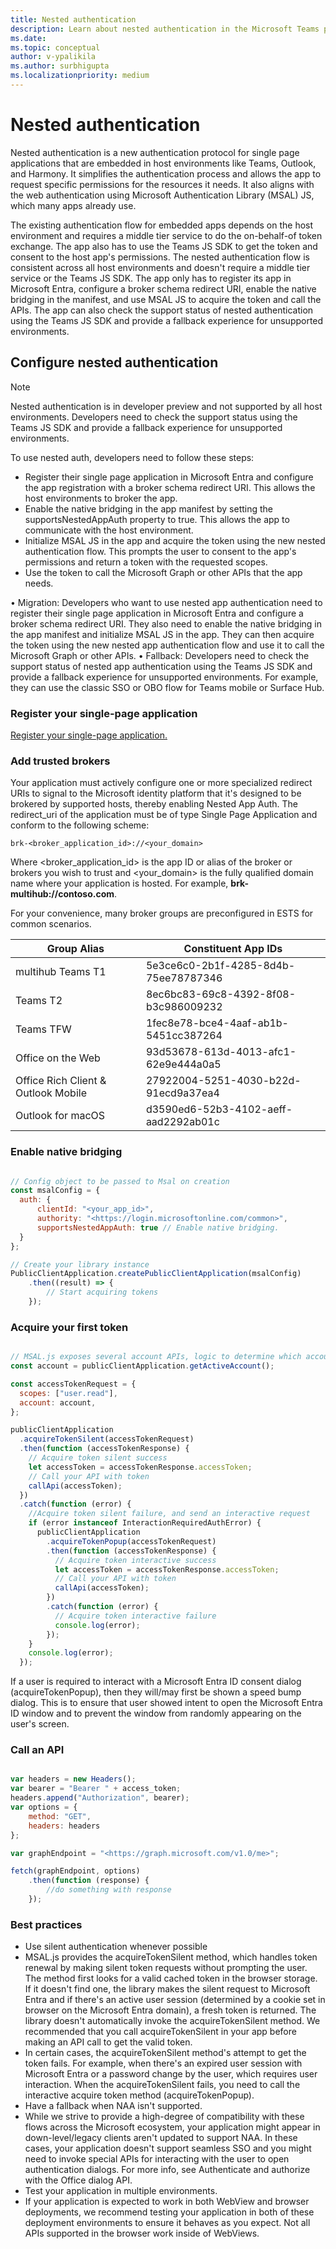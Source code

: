 ```yaml
---
title: Nested authentication
description: Learn about nested authentication in the Microsoft Teams platform.
ms.date:
ms.topic: conceptual
author: v-ypalikila
ms.author: surbhigupta
ms.localizationpriority: medium
---
```


# Nested authentication

Nested authentication is a new authentication protocol for single page applications that are embedded in host environments like Teams, Outlook, and Harmony. It simplifies the authentication process and allows the app to request specific permissions for the resources it needs. It also aligns with the web authentication using Microsoft Authentication Library (MSAL) JS, which many apps already use.

The existing authentication flow for embedded apps depends on the host environment and requires a middle tier service to do the on-behalf-of token exchange. The app also has to use the Teams JS SDK to get the token and consent to the host app's permissions.
The nested authentication flow is consistent across all host environments and doesn't require a middle tier service or the Teams JS SDK. The app only has to register its app in Microsoft Entra, configure a broker schema redirect URI, enable the native bridging in the manifest, and use MSAL JS to acquire the token and call the APIs. The app can also check the support status of nested authentication using the Teams JS SDK and provide a fallback experience for unsupported environments.

## Configure nested authentication

> [!NOTE]
> Nested authentication is in developer preview and not supported by all host environments. Developers need to check the support status using the Teams JS SDK and provide a fallback experience for unsupported environments.

To use nested auth, developers need to follow these steps:

* Register their single page application in Microsoft Entra and configure the app registration with a broker schema redirect URI. This allows the host environments to broker the app.
* Enable the native bridging in the app manifest by setting the supportsNestedAppAuth property to true. This allows the app to communicate with the host environment.
* Initialize MSAL JS in the app and acquire the token using the new nested authentication flow. This prompts the user to consent to the app's permissions and return a token with the requested scopes.
* Use the token to call the Microsoft Graph or other APIs that the app needs.

• Migration: Developers who want to use nested app authentication need to register their single page application in Microsoft Entra and configure a broker schema redirect URI. They also need to enable the native bridging in the app manifest and initialize MSAL JS in the app. They can then acquire the token using the new nested app authentication flow and use it to call the Microsoft Graph or other APIs.
• Fallback: Developers need to check the support status of nested app authentication using the Teams JS SDK and provide a fallback experience for unsupported environments. For example, they can use the classic SSO or OBO flow for Teams mobile or Surface Hub.

### Register your single-page application

[Register your single-page application.](/entra/identity-platform/scenario-spa-app-registration)

### Add trusted brokers

Your application must actively configure one or more specialized redirect URIs to signal to the Microsoft identity platform that it's designed to be brokered by supported hosts, thereby enabling Nested App Auth. The redirect_uri of the application must be of type Single Page Application and conform to the following scheme:

```
brk-<broker_application_id>://<your_domain>
```

Where <broker_application_id> is the app ID or alias of the broker or brokers you wish to trust and <your_domain> is the fully qualified domain name where your application is hosted. For example, **brk-multihub://contoso.com**.

For your convenience, many broker groups are preconfigured in ESTS for common scenarios.

|Group Alias  |Constituent App IDs  |
|---------|---------|
|multihub Teams T1     | 5e3ce6c0-2b1f-4285-8d4b-75ee78787346   |
|Teams T2     | 8ec6bc83-69c8-4392-8f08-b3c986009232        |
|Teams TFW     | 1fec8e78-bce4-4aaf-ab1b-5451cc387264        |
|Office on the Web     | 93d53678-613d-4013-afc1-62e9e444a0a5   |
|Office Rich Client & Outlook Mobile     | 27922004-5251-4030-b22d-91ecd9a37ea4  |
|Outlook for macOS     |  d3590ed6-52b3-4102-aeff-aad2292ab01c   |

### Enable native bridging

```javascript

// Config object to be passed to Msal on creation
const msalConfig = {
  auth: {
      clientId: "<your_app_id>",
      authority: "<https://login.microsoftonline.com/common>",
      supportsNestedAppAuth: true // Enable native bridging.
  }
};

// Create your library instance
PublicClientApplication.createPublicClientApplication(msalConfig)
    .then((result) => {
        // Start acquiring tokens
    });
```

### Acquire your first token

```javascript

// MSAL.js exposes several account APIs, logic to determine which account to use is the responsibility of the developer
const account = publicClientApplication.getActiveAccount();

const accessTokenRequest = {
  scopes: ["user.read"],
  account: account,
};

publicClientApplication
  .acquireTokenSilent(accessTokenRequest)
  .then(function (accessTokenResponse) {
    // Acquire token silent success
    let accessToken = accessTokenResponse.accessToken;
    // Call your API with token
    callApi(accessToken);
  })
  .catch(function (error) {
    //Acquire token silent failure, and send an interactive request
    if (error instanceof InteractionRequiredAuthError) {
      publicClientApplication
        .acquireTokenPopup(accessTokenRequest)
        .then(function (accessTokenResponse) {
          // Acquire token interactive success
          let accessToken = accessTokenResponse.accessToken;
          // Call your API with token
          callApi(accessToken);
        })
        .catch(function (error) {
          // Acquire token interactive failure
          console.log(error);
        });
    }
    console.log(error);
  });

```

If a user is required to interact with a Microsoft Entra ID consent dialog (acquireTokenPopup), then they will/may first be shown a speed bump dialog. This is to ensure that user showed intent to open the Microsoft Entra ID window and to prevent the window from randomly appearing on the user's screen.

### Call an API

```javascript

var headers = new Headers();
var bearer = "Bearer " + access_token;
headers.append("Authorization", bearer);
var options = {
    method: "GET",
    headers: headers
};

var graphEndpoint = "<https://graph.microsoft.com/v1.0/me>";

fetch(graphEndpoint, options)
    .then(function (response) {
        //do something with response
    });

```

### Best practices

* Use silent authentication whenever possible
* MSAL.js provides the acquireTokenSilent method, which handles token renewal by making silent token requests without prompting the user. The method first looks for a valid cached token in the browser storage. If it doesn't find one, the library makes the silent request to Microsoft Entra and if there's an active user session (determined by a cookie set in browser on the Microsoft Entra domain), a fresh token is returned. The library doesn't automatically invoke the acquireTokenSilent method. We recommended that you call acquireTokenSilent in your app before making an API call to get the valid token.
* In certain cases, the acquireTokenSilent method's attempt to get the token fails. For example, when there's an expired user session with Microsoft Entra or a password change by the user, which requires user interaction. When the acquireTokenSilent fails, you need to call the interactive acquire token method (acquireTokenPopup).
* Have a fallback when NAA isn't supported.
* While we strive to provide a high-degree of compatibility with these flows across the Microsoft ecosystem, your application might appear in down-level/legacy clients aren't updated to support NAA. In these cases, your application doesn't support seamless SSO and you might need to invoke special APIs for interacting with the user to open authentication dialogs. For more info, see Authenticate and authorize with the Office dialog API.
* Test your application in multiple environments.
* If your application is expected to work in both WebView and browser deployments, we recommend testing your application in both of these deployment environments to ensure it behaves as you expect. Not all APIs supported in the browser work inside of WebViews.
